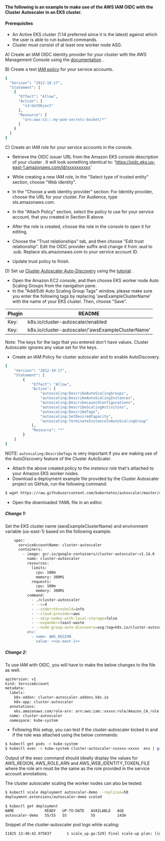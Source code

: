 #### The following is an example to make use of the AWS IAM OIDC with the Cluster Autoscaler in an EKS cluster. 


#### Prerequisites 

  - An Active EKS cluster (1.14 preferred since it is the latest) against which the user is able to run kubectl commands. 
  - Cluster must consist of at least one worker node ASG. 

A) Create an IAM OIDC identity provider for your cluster with the AWS Management Console using the [documentation] . 

B) Create a test [IAM policy] for your service accounts.

```sh
{
  "Version": "2012-10-17",
  "Statement": [
    {
      "Effect": "Allow",
      "Action": [
        "s3:GetObject"
      ],
      "Resource": [
        "arn:aws:s3:::my-pod-secrets-bucket/*"
      ]
    }
  ]
}
```

C) Create an IAM role for your service accounts in the console.
- Retrieve the OIDC issuer URL from the Amazon EKS console description of your cluster . It will look something identical to: 
'https://oidc.eks.us-east-1.amazonaws.com/id/xxxxxxxxxx'
- While creating a new IAM role, In the "Select type of trusted entity" section, choose "Web identity".
- In the "Choose a web identity provider" section:
For Identity provider, choose the URL for your cluster.
For Audience, type sts.amazonaws.com.

- In the "Attach Policy" section, select the policy to use for your service account, that you created in Section B above. 
- After the role is created, choose the role in the console to open it for editing.
- Choose the "Trust relationships" tab, and then choose "Edit trust relationship".
Edit the OIDC provider suffix and change it from :aud to :sub.
Replace sts.amazonaws.com to your service account ID.
- Update trust policy to finish. 

D) Set up [Cluster Autoscaler Auto-Discovery] using the [tutorial] . 
- Open the Amazon EC2 console, and then choose EKS worker node Auto Scaling Groups from the navigation pane.
- In the "Add/Edit Auto Scaling Group Tags" window, please make sure you enter the following tags by replacing 'awsExampleClusterName' with the name of your EKS cluster. Then, choose "Save".

| Plugin | README |
| ------ | ------ |
| Key: | k8s.io/cluster-autoscaler/enabled |
| Key: | k8s.io/cluster-autoscaler/'awsExampleClusterName' |

Note: The keys for the tags that you entered don't have values. Cluster Autoscaler ignores any value set for the keys.

- Create an IAM Policy for cluster autoscaler and to enable AutoDiscovery. 

```sh
{
    "Version": "2012-10-17",
    "Statement": [
        {
            "Effect": "Allow",
            "Action": [
                "autoscaling:DescribeAutoScalingGroups",
                "autoscaling:DescribeAutoScalingInstances",
                "autoscaling:DescribeLaunchConfigurations",
                "autoscaling:DescribeScalingActivities",
                "autoscaling:DescribeTags",
                "autoscaling:SetDesiredCapacity",
                "autoscaling:TerminateInstanceInAutoScalingGroup"
            ],
            "Resource": "*"
        }
    ]
}
```

NOTE: ``` autoscaling:DescribeTags ``` is very important if you are making use of the AutoDiscovery feature of the Cluster AutoScaler. 

- Attach the above created policy to the *instance role* that's attached to your Amazon EKS worker nodes.
- Download a deployment example file provided by the Cluster Autoscaler project on GitHub, run the following command:

```sh
$ wget https://raw.githubusercontent.com/kubernetes/autoscaler/master/cluster-autoscaler/cloudprovider/aws/examples/cluster-autoscaler-autodiscover.yaml
```

- Open the downloaded YAML file in an editor. 

##### Change 1: 

Set the EKS cluster name (awsExampleClusterName) and environment variable (us-east-1) based on the following example. 

```sh
    spec:
      serviceAccountName: cluster-autoscaler
      containers:
        - image: gcr.io/google-containers/cluster-autoscaler:v1.14.6     #cluster-autoscaler image
          name: cluster-autoscaler
          resources:
            limits:
              cpu: 100m
              memory: 300Mi
            requests:
              cpu: 100m
              memory: 300Mi
          command:
            - ./cluster-autoscaler
            - --v=4
            - --stderrthreshold=info
            - --cloud-provider=aws
            - --skip-nodes-with-local-storage=false
            - --expander=least-waste
            - --node-group-auto-discovery=asg:tag=k8s.io/cluster-autoscaler/enabled,k8s.io/cluster-autoscaler/<<awsExampleClusterName>>
          env:
            - name: AWS_REGION
              value: <<us-east-1>>
```

##### Change 2: 

To use IAM with OIDC, you will have to make the below changes to the file as well. 

```sh
apiVersion: v1
kind: ServiceAccount
metadata:
  labels:
    k8s-addon: cluster-autoscaler.addons.k8s.io
    k8s-app: cluster-autoscaler
  annotations:
    eks.amazonaws.com/role-arn: arn:aws:iam::xxxxx:role/Amazon_CA_role   # Add the IAM role created in the above C section.
  name: cluster-autoscaler
  namespace: kube-system
```

- Following this setup, you can test if the cluster-autoscaler kicked in and if the role was attached using the below commands:

```sh
$ kubectl get pods -n kube-system
$ kubectl exec -n kube-system cluster-autoscaler-xxxxxx-xxxxx  env | grep AWS
```

Output of the exec command should ideally display the values for AWS_REGION, AWS_ROLE_ARN and AWS_WEB_IDENTITY_TOKEN_FILE where the role arn must be the same as the role provided in the service account annotations. 

The cluster autoscaler scaling the worker nodes can also be tested: 

```sh
$ kubectl scale deployment autoscaler-demo --replicas=50
deployment.extensions/autoscaler-demo scaled
 
$ kubectl get deployment
NAME              READY   UP-TO-DATE   AVAILABLE   AGE
autoscaler-demo   55/55   55           55          143m
```

Snippet of the cluster-autoscaler pod logs while scaling:

```sh
I1025 13:48:42.975037       1 scale_up.go:529] Final scale-up plan: [{eksctl-xxx-xxx-xxx-nodegroup-ng-xxxxx-NodeGroup-xxxxxxxxxx 2->3 (max: 8)}]
```


[//]: # 

   [Cluster Autoscaler Auto-Discovery]: <https://github.com/kubernetes/autoscaler/blob/master/cluster-autoscaler/cloudprovider/aws/examples/cluster-autoscaler-autodiscover.yaml>
   [IAM OIDC]: <https://docs.aws.amazon.com/eks/latest/userguide/enable-iam-roles-for-service-accounts.html> 
   [IAM policy]: <https://docs.aws.amazon.com/eks/latest/userguide/create-service-account-iam-policy-and-role.html>
   [documentation]: <https://docs.aws.amazon.com/eks/latest/userguide/enable-iam-roles-for-service-accounts.html> 
   [tutorial]: <https://aws.amazon.com/premiumsupport/knowledge-center/eks-cluster-autoscaler-setup/>

   
   
  
